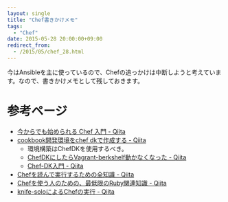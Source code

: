 ```yaml
---
layout: single
title: "Chef書きかけメモ"
tags:
  - "Chef"
date: 2015-05-28 20:00:00+09:00
redirect_from:
  - /2015/05/chef_28.html
---
```


今はAnsibleを主に使っているので、Chefの追っかけは中断しようと考えています。なので、書きかけメモとして残しておきます。

<!-- more -->

# 参考ページ

* [今からでも始められる Chef 入門 - Qiita](http://qiita.com/kasaharu/items/55a3000db31c52ce0bd7)
* [cookbook開発環境をchef dkで作成する - Qiita](http://qiita.com/cazador/items/06c88255a206bf38fdc0)
	* 環境構築はChefDKを使用するべき。
	* [ChefDKにしたらVagrant-berkshelf動かなくなった - Qiita](http://qiita.com/shabutora/items/ea55344b34e5532da24c)
	* [Chef-DK入門 - Qiita](http://qiita.com/k2works/items/50d6c2c25a0b387c3f8f)
* [Chefを読んで実行するための全知識 - Qiita](http://qiita.com/TsuyoshiUshio@github/items/89030baca68b05a9783d)
* [Chefを使う人のための、最低限のRuby関連知識 - Qiita](http://qiita.com/TsuyoshiUshio@github/items/28dcbe1a57da420e8096)
* [knife-soloによるChefの実行 - Qiita](http://qiita.com/kidachi_/items/b222fb2892e6108c46d5)
